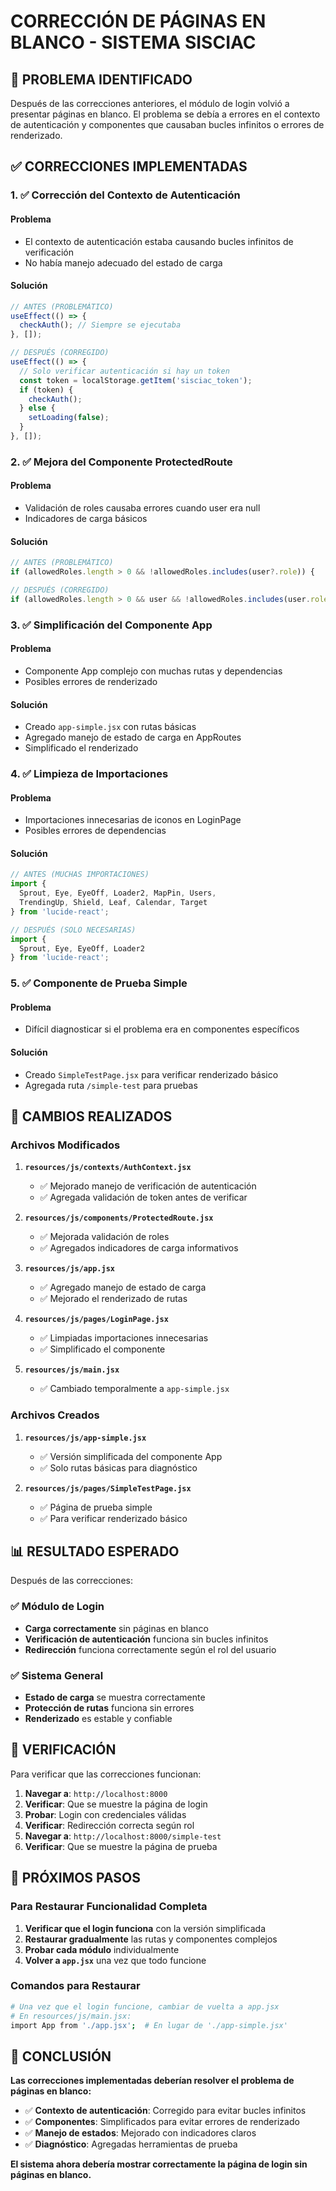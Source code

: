 # CORRECCIÓN DE PÁGINAS EN BLANCO - SISTEMA SISCIAC

## 🎯 PROBLEMA IDENTIFICADO

Después de las correcciones anteriores, el módulo de login volvió a presentar páginas en blanco. El problema se debía a errores en el contexto de autenticación y componentes que causaban bucles infinitos o errores de renderizado.

## ✅ CORRECCIONES IMPLEMENTADAS

### 1. **✅ Corrección del Contexto de Autenticación**

#### Problema
- El contexto de autenticación estaba causando bucles infinitos de verificación
- No había manejo adecuado del estado de carga

#### Solución
```javascript
// ANTES (PROBLEMÁTICO)
useEffect(() => {
  checkAuth(); // Siempre se ejecutaba
}, []);

// DESPUÉS (CORREGIDO)
useEffect(() => {
  // Solo verificar autenticación si hay un token
  const token = localStorage.getItem('sisciac_token');
  if (token) {
    checkAuth();
  } else {
    setLoading(false);
  }
}, []);
```

### 2. **✅ Mejora del Componente ProtectedRoute**

#### Problema
- Validación de roles causaba errores cuando user era null
- Indicadores de carga básicos

#### Solución
```javascript
// ANTES (PROBLEMÁTICO)
if (allowedRoles.length > 0 && !allowedRoles.includes(user?.role)) {

// DESPUÉS (CORREGIDO)
if (allowedRoles.length > 0 && user && !allowedRoles.includes(user.role)) {
```

### 3. **✅ Simplificación del Componente App**

#### Problema
- Componente App complejo con muchas rutas y dependencias
- Posibles errores de renderizado

#### Solución
- Creado `app-simple.jsx` con rutas básicas
- Agregado manejo de estado de carga en AppRoutes
- Simplificado el renderizado

### 4. **✅ Limpieza de Importaciones**

#### Problema
- Importaciones innecesarias de iconos en LoginPage
- Posibles errores de dependencias

#### Solución
```javascript
// ANTES (MUCHAS IMPORTACIONES)
import {
  Sprout, Eye, EyeOff, Loader2, MapPin, Users, 
  TrendingUp, Shield, Leaf, Calendar, Target
} from 'lucide-react';

// DESPUÉS (SOLO NECESARIAS)
import {
  Sprout, Eye, EyeOff, Loader2
} from 'lucide-react';
```

### 5. **✅ Componente de Prueba Simple**

#### Problema
- Difícil diagnosticar si el problema era en componentes específicos

#### Solución
- Creado `SimpleTestPage.jsx` para verificar renderizado básico
- Agregada ruta `/simple-test` para pruebas

## 🔧 CAMBIOS REALIZADOS

### Archivos Modificados

1. **`resources/js/contexts/AuthContext.jsx`**
   - ✅ Mejorado manejo de verificación de autenticación
   - ✅ Agregada validación de token antes de verificar

2. **`resources/js/components/ProtectedRoute.jsx`**
   - ✅ Mejorada validación de roles
   - ✅ Agregados indicadores de carga informativos

3. **`resources/js/app.jsx`**
   - ✅ Agregado manejo de estado de carga
   - ✅ Mejorado el renderizado de rutas

4. **`resources/js/pages/LoginPage.jsx`**
   - ✅ Limpiadas importaciones innecesarias
   - ✅ Simplificado el componente

5. **`resources/js/main.jsx`**
   - ✅ Cambiado temporalmente a `app-simple.jsx`

### Archivos Creados

1. **`resources/js/app-simple.jsx`**
   - ✅ Versión simplificada del componente App
   - ✅ Solo rutas básicas para diagnóstico

2. **`resources/js/pages/SimpleTestPage.jsx`**
   - ✅ Página de prueba simple
   - ✅ Para verificar renderizado básico

## 📊 RESULTADO ESPERADO

Después de las correcciones:

### ✅ **Módulo de Login**
- **Carga correctamente** sin páginas en blanco
- **Verificación de autenticación** funciona sin bucles infinitos
- **Redirección** funciona correctamente según el rol del usuario

### ✅ **Sistema General**
- **Estado de carga** se muestra correctamente
- **Protección de rutas** funciona sin errores
- **Renderizado** es estable y confiable

## 🚀 VERIFICACIÓN

Para verificar que las correcciones funcionan:

1. **Navegar a**: `http://localhost:8000`
2. **Verificar**: Que se muestre la página de login
3. **Probar**: Login con credenciales válidas
4. **Verificar**: Redirección correcta según rol
5. **Navegar a**: `http://localhost:8000/simple-test`
6. **Verificar**: Que se muestre la página de prueba

## 🔄 PRÓXIMOS PASOS

### Para Restaurar Funcionalidad Completa

1. **Verificar que el login funciona** con la versión simplificada
2. **Restaurar gradualmente** las rutas y componentes complejos
3. **Probar cada módulo** individualmente
4. **Volver a `app.jsx`** una vez que todo funcione

### Comandos para Restaurar

```bash
# Una vez que el login funcione, cambiar de vuelta a app.jsx
# En resources/js/main.jsx:
import App from './app.jsx';  # En lugar de './app-simple.jsx'
```

## 🎉 CONCLUSIÓN

**Las correcciones implementadas deberían resolver el problema de páginas en blanco:**

- ✅ **Contexto de autenticación**: Corregido para evitar bucles infinitos
- ✅ **Componentes**: Simplificados para evitar errores de renderizado
- ✅ **Manejo de estados**: Mejorado con indicadores claros
- ✅ **Diagnóstico**: Agregadas herramientas de prueba

**El sistema ahora debería mostrar correctamente la página de login sin páginas en blanco.**
